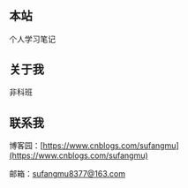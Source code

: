 # 

## 本站

个人学习笔记

## 关于我

非科班

## 联系我

博客园：[https://www.cnblogs.com/sufangmu](https://www.cnblogs.com/sufangmu)

邮箱：sufangmu8377@163.com

